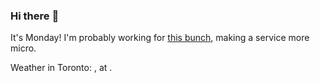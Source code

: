 ### Hi there :wave:

It's Monday! I'm probably working for [this bunch](https://github.com/kohofinancial), making a service more micro.

Weather in Toronto: , at .
